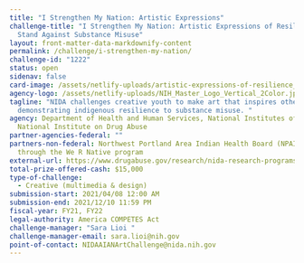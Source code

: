 ```yaml
---
title: "I Strengthen My Nation: Artistic Expressions"
challenge-title: "I Strengthen My Nation: Artistic Expressions of Resilience to
  Stand Against Substance Misuse"
layout: front-matter-data-markdownify-content
permalink: /challenge/i-strengthen-my-nation/
challenge-id: "1222"
status: open
sidenav: false
card-image: /assets/netlify-uploads/artistic-expressions-of-resilience_crop_resize.jpg
agency-logo: /assets/netlify-uploads/NIH_Master_Logo_Vertical_2Color.jpg
tagline: "NIDA challenges creative youth to make art that inspires others by
  demonstrating indigenous resilience to substance misuse. "
agency: Department of Health and Human Services, National Institutes of Health,
  National Institute on Drug Abuse
partner-agencies-federal: ""
partners-non-federal: Northwest Portland Area Indian Health Board (NPAIHB),
  through the We R Native program
external-url: https://www.drugabuse.gov/research/nida-research-programs-activities/nida-challenges-program/artistic_expressions_resilience
total-prize-offered-cash: $15,000
type-of-challenge:
  - Creative (multimedia & design)
submission-start: 2021/04/08 12:00 AM
submission-end: 2021/12/10 11:59 PM
fiscal-year: FY21, FY22
legal-authority: America COMPETES Act
challenge-manager: "Sara Lioi "
challenge-manager-email: sara.lioi@nih.gov
point-of-contact: NIDAAIANArtChallenge@nida.nih.gov
---
```

